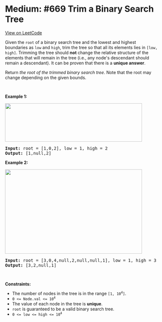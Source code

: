 
Medium: #669 Trim a Binary Search Tree
=======================
[View on LeetCode](https://leetcode.com/problems/trim-a-binary-search-tree/)
</hr>
<p>Given the <code>root</code> of a binary search tree and the lowest and highest boundaries as <code>low</code> and <code>high</code>, trim the tree so that all its elements lies in <code>[low, high]</code>. Trimming the tree should <strong>not</strong> change the relative structure of the elements that will remain in the tree (i.e., any node&#39;s descendant should remain a descendant). It can be proven that there is a <strong>unique answer</strong>.</p>

<p>Return <em>the root of the trimmed binary search tree</em>. Note that the root may change depending on the given bounds.</p>

<p>&nbsp;</p>
<p><strong class="example">Example 1:</strong></p>
<img alt="" src="https://assets.leetcode.com/uploads/2020/09/09/trim1.jpg" style="width: 450px; height: 126px;" />
<pre>
<strong>Input:</strong> root = [1,0,2], low = 1, high = 2
<strong>Output:</strong> [1,null,2]
</pre>

<p><strong class="example">Example 2:</strong></p>
<img alt="" src="https://assets.leetcode.com/uploads/2020/09/09/trim2.jpg" style="width: 450px; height: 277px;" />
<pre>
<strong>Input:</strong> root = [3,0,4,null,2,null,null,1], low = 1, high = 3
<strong>Output:</strong> [3,2,null,1]
</pre>

<p>&nbsp;</p>
<p><strong>Constraints:</strong></p>

<ul>
	<li>The number of nodes in the tree is in the range <code>[1, 10<sup>4</sup>]</code>.</li>
	<li><code>0 &lt;= Node.val &lt;= 10<sup>4</sup></code></li>
	<li>The value of each node in the tree is <strong>unique</strong>.</li>
	<li><code>root</code> is guaranteed to be a valid binary search tree.</li>
	<li><code>0 &lt;= low &lt;= high &lt;= 10<sup>4</sup></code></li>
</ul>

